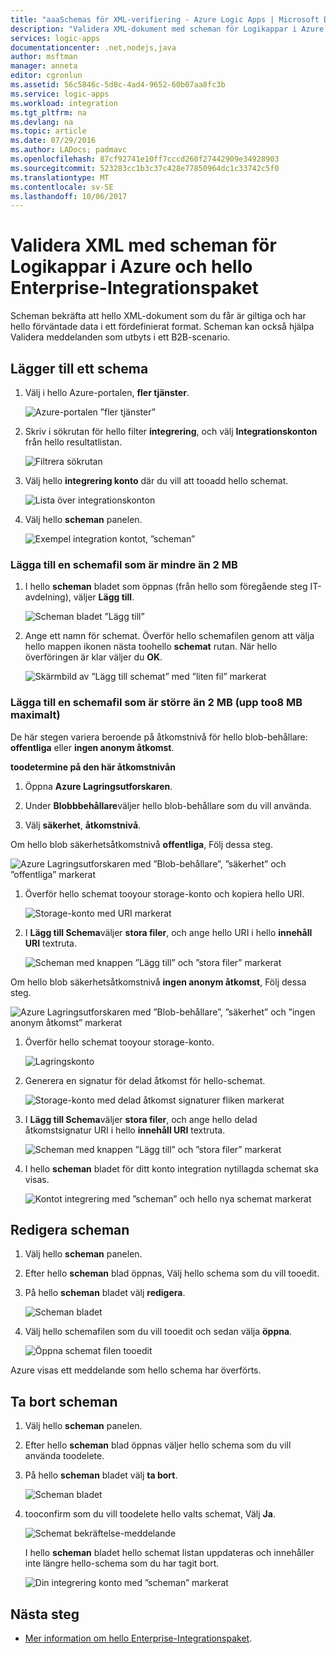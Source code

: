 ```yaml
---
title: "aaaSchemas för XML-verifiering - Azure Logic Apps | Microsoft Docs"
description: "Validera XML-dokument med scheman för Logikappar i Azure och Enterprise-Integrationspaket"
services: logic-apps
documentationcenter: .net,nodejs,java
author: msftman
manager: anneta
editor: cgronlun
ms.assetid: 56c5846c-5d8c-4ad4-9652-60b07aa8fc3b
ms.service: logic-apps
ms.workload: integration
ms.tgt_pltfrm: na
ms.devlang: na
ms.topic: article
ms.date: 07/29/2016
ms.author: LADocs; padmavc
ms.openlocfilehash: 87cf92741e10ff7cccd260f27442909e34928903
ms.sourcegitcommit: 523283cc1b3c37c428e77850964dc1c33742c5f0
ms.translationtype: MT
ms.contentlocale: sv-SE
ms.lasthandoff: 10/06/2017
---
```

# <a name="validate-xml-with-schemas-for-azure-logic-apps-and-hello-enterprise-integration-pack"></a>Validera XML med scheman för Logikappar i Azure och hello Enterprise-Integrationspaket

Scheman bekräfta att hello XML-dokument som du får är giltiga och har hello förväntade data i ett fördefinierat format. Scheman kan också hjälpa Validera meddelanden som utbyts i ett B2B-scenario.

## <a name="add-a-schema"></a>Lägger till ett schema

1. Välj i hello Azure-portalen, **fler tjänster**.

    ![Azure-portalen ”fler tjänster”](media/logic-apps-enterprise-integration-schemas/overview-11.png)

2. Skriv i sökrutan för hello filter **integrering**, och välj **Integrationskonton** från hello resultatlistan.

    ![Filtrera sökrutan](media/logic-apps-enterprise-integration-schemas/overview-21.png)

3. Välj hello **integrering konto** där du vill att tooadd hello schemat.

    ![Lista över integrationskonton](media/logic-apps-enterprise-integration-schemas/overview-31.png)

4. Välj hello **scheman** panelen.

    ![Exempel integration kontot, ”scheman”](media/logic-apps-enterprise-integration-schemas/schema-11.png)

### <a name="add-a-schema-file-smaller-than-2-mb"></a>Lägga till en schemafil som är mindre än 2 MB

1. I hello **scheman** bladet som öppnas (från hello som föregående steg IT-avdelning), väljer **Lägg till**.

    ![Scheman bladet ”Lägg till”](media/logic-apps-enterprise-integration-schemas/schema-21.png)

2. Ange ett namn för schemat. Överför hello schemafilen genom att välja hello mappen ikonen nästa toohello **schemat** rutan. När hello överföringen är klar väljer du **OK**.

    ![Skärmbild av ”Lägg till schemat” med ”liten fil” markerat](media/logic-apps-enterprise-integration-schemas/schema-31.png)

### <a name="add-a-schema-file-larger-than-2-mb-up-too8-mb-maximum"></a>Lägga till en schemafil som är större än 2 MB (upp too8 MB maximalt)

De här stegen variera beroende på åtkomstnivå för hello blob-behållare: **offentliga** eller **ingen anonym åtkomst**.

**toodetermine på den här åtkomstnivån**

1.  Öppna **Azure Lagringsutforskaren**. 

2.  Under **Blobbbehållare**väljer hello blob-behållare som du vill använda. 

3.  Välj **säkerhet**, **åtkomstnivå**.

Om hello blob säkerhetsåtkomstnivå **offentliga**, Följ dessa steg.

![Azure Lagringsutforskaren med ”Blob-behållare”, ”säkerhet” och ”offentliga” markerat](media/logic-apps-enterprise-integration-schemas/blob-public.png)

1. Överför hello schemat tooyour storage-konto och kopiera hello URI.

    ![Storage-konto med URI markerat](media/logic-apps-enterprise-integration-schemas/schema-blob.png)

2. I **Lägg till Schema**väljer **stora filer**, och ange hello URI i hello **innehåll URI** textruta.

    ![Scheman med knappen ”Lägg till” och ”stora filer” markerat](media/logic-apps-enterprise-integration-schemas/schema-largefile.png)

Om hello blob säkerhetsåtkomstnivå **ingen anonym åtkomst**, Följ dessa steg.

![Azure Lagringsutforskaren med ”Blob-behållare”, ”säkerhet” och ”ingen anonym åtkomst” markerat](media/logic-apps-enterprise-integration-schemas/blob-1.png)

1. Överför hello schemat tooyour storage-konto.

    ![Lagringskonto](media/logic-apps-enterprise-integration-schemas/blob-3.png)

2. Generera en signatur för delad åtkomst för hello-schemat.

    ![Storage-konto med delad åtkomst signaturer fliken markerat](media/logic-apps-enterprise-integration-schemas/blob-2.png)

3. I **Lägg till Schema**väljer **stora filer**, och ange hello delad åtkomstsignatur URI i hello **innehåll URI** textruta.

    ![Scheman med knappen ”Lägg till” och ”stora filer” markerat](media/logic-apps-enterprise-integration-schemas/schema-largefile.png)

4. I hello **scheman** bladet för ditt konto integration nytillagda schemat ska visas.

    ![Kontot integrering med ”scheman” och hello nya schemat markerat](media/logic-apps-enterprise-integration-schemas/schema-41.png)

## <a name="edit-schemas"></a>Redigera scheman

1. Välj hello **scheman** panelen.

2. Efter hello **scheman** blad öppnas, Välj hello schema som du vill tooedit.

3. På hello **scheman** bladet välj **redigera**.

    ![Scheman bladet](media/logic-apps-enterprise-integration-schemas/edit-12.png)

4. Välj hello schemafilen som du vill tooedit och sedan välja **öppna**.

    ![Öppna schemat filen tooedit](media/logic-apps-enterprise-integration-schemas/edit-31.png)

Azure visas ett meddelande som hello schema har överförts.

## <a name="delete-schemas"></a>Ta bort scheman

1. Välj hello **scheman** panelen.

2. Efter hello **scheman** blad öppnas väljer hello schema som du vill använda toodelete.

3. På hello **scheman** bladet välj **ta bort**.

    ![Scheman bladet](media/logic-apps-enterprise-integration-schemas/delete-12.png)

4. tooconfirm som du vill toodelete hello valts schemat, Välj **Ja**.

    ![Schemat bekräftelse-meddelande](media/logic-apps-enterprise-integration-schemas/delete-21.png)

    I hello **scheman** bladet hello schemat listan uppdateras och innehåller inte längre hello-schema som du har tagit bort.

    ![Din integrering konto med ”scheman” markerat](media/logic-apps-enterprise-integration-schemas/delete-31.png)

## <a name="next-steps"></a>Nästa steg
* [Mer information om hello Enterprise-Integrationspaket](logic-apps-enterprise-integration-overview.md "Lär dig mer om hello enterprise-integrationspaket").  

